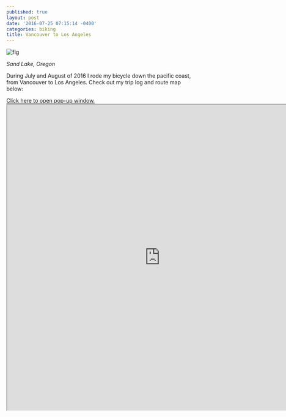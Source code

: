 ```yaml
---
published: true
layout: post
date: '2016-07-25 07:15:14 -0400'
categories: biking
title: Vancouver to Los Angeles
---
```

![fig](http://i.imgur.com/r6PIoEA.jpg)

*Sand Lake, Oregon*

During July and August of 2016 I rode my bicycle down the pacific coast, from Vancouver to Los Angeles. Check out my trip log and route map below:

<script src='//trackmytour.com/static/embed/tmt.js'></script><a href='//trackmytour.com/TJQt0' class='iframe trackmytour'>Click here to open pop-up window.</a>


<iframe src="https://trackmytour.com/TJQt0" width="800" height="800" align="middle"></iframe>
<br>
